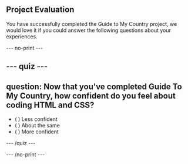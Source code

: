 ## Project Evaluation

You have successfully completed the Guide to My Country project, we would love it if you could answer the following questions about your experiences.

--- no-print ---

--- quiz ---
---
question: Now that you've completed Guide To My Country, how confident do you feel about coding HTML and CSS?
---

- ( ) Less confident
- ( ) About the same
- ( ) More confident

--- /quiz ---

--- /no-print ---

